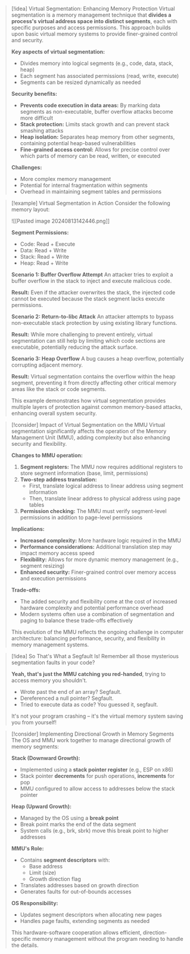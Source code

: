 > [!idea] Virtual Segmentation: Enhancing Memory Protection
> Virtual segmentation is a memory management technique that **divides a process's virtual address space into distinct segments**, each with specific purposes and access permissions. This approach builds upon basic virtual memory systems to provide finer-grained control and security.
> 
> **Key aspects of virtual segmentation:**
> - Divides memory into logical segments (e.g., code, data, stack, heap)
> - Each segment has associated permissions (read, write, execute)
> - Segments can be resized dynamically as needed
> 
> **Security benefits:**
> - **Prevents code execution in data areas:** By marking data segments as non-executable, buffer overflow attacks become more difficult
> - **Stack protection:** Limits stack growth and can prevent stack smashing attacks
> - **Heap isolation:** Separates heap memory from other segments, containing potential heap-based vulnerabilities
> - **Fine-grained access control:** Allows for precise control over which parts of memory can be read, written, or executed
> 
> **Challenges:**
> - More complex memory management
> - Potential for internal fragmentation within segments
> - Overhead in maintaining segment tables and permissions

> [!example] Virtual Segmentation in Action
> Consider the following memory layout:
> 
> ![[Pasted image 20240813142446.png]]
> 
> **Segment Permissions:**
> - Code: Read + Execute
> - Data: Read + Write
> - Stack: Read + Write
> - Heap: Read + Write
> 
> **Scenario 1: Buffer Overflow Attempt**
> An attacker tries to exploit a buffer overflow in the stack to inject and execute malicious code.
> 
> **Result:** Even if the attacker overwrites the stack, the injected code cannot be executed because the stack segment lacks execute permissions.
> 
> **Scenario 2: Return-to-libc Attack**
> An attacker attempts to bypass non-executable stack protection by using existing library functions.
> 
> **Result:** While more challenging to prevent entirely, virtual segmentation can still help by limiting which code sections are executable, potentially reducing the attack surface.
> 
> **Scenario 3: Heap Overflow**
> A bug causes a heap overflow, potentially corrupting adjacent memory.
> 
> **Result:** Virtual segmentation contains the overflow within the heap segment, preventing it from directly affecting other critical memory areas like the stack or code segments.
> 
> This example demonstrates how virtual segmentation provides multiple layers of protection against common memory-based attacks, enhancing overall system security.

> [!consider] Impact of Virtual Segmentation on the MMU
> Virtual segmentation significantly affects the operation of the Memory Management Unit (MMU), adding complexity but also enhancing security and flexibility.
> 
> **Changes to MMU operation:**
> 1. **Segment registers:** The MMU now requires additional registers to store segment information (base, limit, permissions)
> 2. **Two-step address translation:** 
>    - First, translate logical address to linear address using segment information
>    - Then, translate linear address to physical address using page tables
> 3. **Permission checking:** The MMU must verify segment-level permissions in addition to page-level permissions
> 
> **Implications:**
> - **Increased complexity:** More hardware logic required in the MMU
> - **Performance considerations:** Additional translation step may impact memory access speed
> - **Flexibility:** Allows for more dynamic memory management (e.g., segment resizing)
> - **Enhanced security:** Finer-grained control over memory access and execution permissions
> 
> **Trade-offs:**
> - The added security and flexibility come at the cost of increased hardware complexity and potential performance overhead
> - Modern systems often use a combination of segmentation and paging to balance these trade-offs effectively
> 
> This evolution of the MMU reflects the ongoing challenge in computer architecture: balancing performance, security, and flexibility in memory management systems.

> [!idea] So That's What a Segfault Is!
> Remember all those mysterious segmentation faults in your code? 
> 
> **Yeah, that's just the MMU catching you red-handed**, trying to access memory you shouldn't. 
> 
> - Wrote past the end of an array? Segfault.
> - Dereferenced a null pointer? Segfault.
> - Tried to execute data as code? You guessed it, segfault.
> 
> It's not your program crashing – it's the virtual memory system saving you from yourself!


> [!consider] Implementing Directional Growth in Memory Segments
> The OS and MMU work together to manage directional growth of memory segments:
> 
> **Stack (Downward Growth):**
> - Implemented using a **stack pointer register** (e.g., ESP on x86)
> - Stack pointer **decrements** for push operations, **increments** for pop
> - MMU configured to allow access to addresses below the stack pointer
> 
> **Heap (Upward Growth):**
> - Managed by the OS using a **break point**
> - Break point marks the end of the data segment
> - System calls (e.g., brk, sbrk) move this break point to higher addresses
> 
> **MMU's Role:**
> - Contains **segment descriptors** with:
>   - Base address
>   - Limit (size)
>   - Growth direction flag
> - Translates addresses based on growth direction
> - Generates faults for out-of-bounds accesses
> 
> **OS Responsibility:**
> - Updates segment descriptors when allocating new pages
> - Handles page faults, extending segments as needed
> 
> This hardware-software cooperation allows efficient, direction-specific memory management without the program needing to handle the details.

